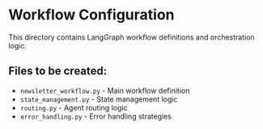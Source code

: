 # Workflow Configuration

This directory contains LangGraph workflow definitions and orchestration logic.

## Files to be created:
- `newsletter_workflow.py` - Main workflow definition
- `state_management.py` - State management logic
- `routing.py` - Agent routing logic
- `error_handling.py` - Error handling strategies
